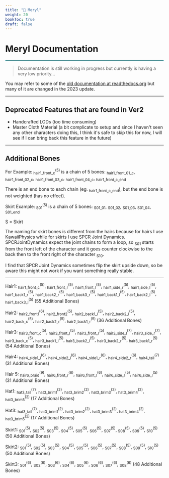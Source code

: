 ```yaml
---
title: "👸 Meryl"
weight: 20
bookToc: true
draft: false
---
```


Meryl Documentation
====================

<hr style="border: 1px solid #44c0c9;">

> Documentation is still working in progress but currently is having a very low priority...

You may refer to some of the [old documentation at readthedocs.org](https://unreal-meryl.readthedocs.io/en/latest/updates-log.html) but many of it are changed in the 2023 update.

---

Deprecated Features that are found in Ver2
-------------------------------------------

* Handcrafted LODs (too time consuming)
* Master Cloth Material (a bit complicate to setup and since I haven't seen any other characters doing this, I think it's safe to skip this for now, I will see if I can bring back this feature in the future)
  

<div class="bones">

---

Additional Bones
--------------------
For Example: <sub>hair1_front_c</sub><sup>(5)</sup> is a chain of 5 bones: <sub>hair1_front_01_c</sub>, <sub>hair1_front_02_c</sub>, <sub>hair1_front_03_c</sub>, <sub>hair1_front_04_c</sub>, <sub>hair1_front_c_end</sub>

There is an end bone to each chain (eg. <sub>hair1_front_c_end</sub>), but the end bone is not weighted (has no effect).

Skirt Example: <sub>S01</sub><sup>(5)</sup> is a chain of 5 bones: <sub>S01_01</sub>, <sub>S01_02</sub>, <sub>S01_03</sub>, <sub>S01_04</sub>, <sub>S01_end</sub>

S = Skirt

The naming for skirt bones is different from the hairs because for hairs I use KawaiiPhysics while for skirts I use SPCR Joint Dynamics. SPCRJointDynamics expect the joint chains to form a loop, so <sub>S01</sub> starts from the front left of the character and it goes counter clockwise to the back then to the front right of the character <sub>S10</sub>.

I find that SPCR Joint Dynamics sometimes flip the skirt upside down, so be aware this might not work if you want something really stable.

---

Hair1: <sub>hair1_front_c</sub><sup>(5)</sup>, 
<sub>hair1_front_r</sub><sup>(5)</sup>, 
<sub>hair1_front_l</sub><sup>(5)</sup>, 
<sub>hair1_side_r</sub><sup>(5)</sup>, 
<sub>hair1_side_l</sub><sup>(5)</sup>, 
<sub>hair1_back1_r</sub><sup>(5)</sup>, 
<sub>hair1_back2_r</sub><sup>(5)</sup>, 
<sub>hair1_back3_r</sub><sup>(5)</sup>, 
<sub>hair1_back1_l</sub><sup>(5)</sup>, 
<sub>hair1_back2_l</sub><sup>(5)</sup>, 
<sub>hair1_back3_l</sub><sup>(5)</sup>
(55 Additional Bones)

Hair2: <sub>hair2_front1</sub><sup>(6)</sup>, 
<sub>hair2_front2</sub><sup>(5)</sup>, 
<sub>hair2_back1_l</sub><sup>(5)</sup>, 
<sub>hair2_back2_l</sub><sup>(5)</sup>, 
<sub>hair2_back_c</sub><sup>(5)</sup>, 
<sub>hair2_back2_r</sub><sup>(5)</sup>, 
<sub>hair2_back1_r</sub><sup>(5)</sup>
(36 Additional Bones)

Hair3: <sub>hair3_front_c</sub><sup>(5)</sup>, 
<sub>hair3_front_l</sub><sup>(5)</sup>, 
<sub>hair3_front_r</sub><sup>(5)</sup>, 
<sub>hair3_side_l</sub><sup>(7)</sup>, 
<sub>hair3_side_r</sub><sup>(7)</sup>, 
<sub>hair3_back_c</sub><sup>(5)</sup>, 
<sub>hair3_back1_l</sub><sup>(5)</sup>, 
<sub>hair3_back2_l</sub><sup>(5)</sup>, 
<sub>hair3_back2_r</sub><sup>(5)</sup>, 
<sub>hair3_back1_r</sub><sup>(5)</sup>
(54 Additional Bones)

Hair4: <sub>hair4_side1_l</sub><sup>(6)</sup>, 
<sub>hair4_side2_l</sub><sup>(6)</sup>, 
<sub>hair4_side1_r</sub><sup>(6)</sup>, 
<sub>hair4_side2_r</sub><sup>(6)</sup>, 
<sub>hair4_tail</sub><sup>(7)</sup>
(31 Additional Bones)

Hair 5: <sub>hair6_braid</sub><sup>(9)</sup>, 
<sub>hair6_front_r</sub><sup>(6)</sup>, 
<sub>hair6_front_l</sub><sup>(6)</sup>, 
<sub>hair6_side_r</sub><sup>(5)</sup>, 
<sub>hair6_side_l</sub><sup>(5)</sup>
(31 Additional Bones)

Hat1: <sub>hat3_tail</sub><sup>(7)</sup>, 
<sub>hat3_brim1</sub><sup>(2)</sup>, 
<sub>hat3_brim2</sub><sup>(2)</sup>, 
<sub>hat3_brim3</sub><sup>(2)</sup>, 
<sub>hat3_brim4</sub><sup>(2)</sup>, 
<sub>hat3_brim5</sub><sup>(2)</sup>
(17 Additional Bones)

Hat3: <sub>hat3_tail</sub><sup>(7)</sup>, 
<sub>hat3_brim1</sub><sup>(2)</sup>, 
<sub>hat3_brim2</sub><sup>(2)</sup>, 
<sub>hat3_brim3</sub><sup>(2)</sup>, 
<sub>hat3_brim4</sub><sup>(2)</sup>, 
<sub>hat3_brim5</sub><sup>(2)</sup>
(17 Additional Bones)

Skirt1: <sub>S01</sub><sup>(5)</sup>, 
<sub>S02</sub><sup>(5)</sup>, 
<sub>S03</sub><sup>(5)</sup>, 
<sub>S04</sub><sup>(5)</sup>, 
<sub>S05</sub><sup>(5)</sup>, 
<sub>S06</sub><sup>(5)</sup>, 
<sub>S07</sub><sup>(5)</sup>, 
<sub>S08</sub><sup>(5)</sup>, 
<sub>S09</sub><sup>(5)</sup>, 
<sub>S10</sub><sup>(5)</sup>
(50 Additional Bones)

Skirt2: <sub>S01</sub><sup>(5)</sup>, 
<sub>S02</sub><sup>(5)</sup>, 
<sub>S03</sub><sup>(5)</sup>, 
<sub>S04</sub><sup>(5)</sup>, 
<sub>S05</sub><sup>(5)</sup>, 
<sub>S06</sub><sup>(5)</sup>, 
<sub>S07</sub><sup>(5)</sup>, 
<sub>S08</sub><sup>(5)</sup>, 
<sub>S09</sub><sup>(5)</sup>, 
<sub>S10</sub><sup>(5)</sup>
(50 Additional Bones)

Skirt3: <sub>S01</sub><sup>(6)</sup>, 
<sub>S02</sub><sup>(6)</sup>, 
<sub>S03</sub><sup>(6)</sup>, 
<sub>S04</sub><sup>(6)</sup>, 
<sub>S05</sub><sup>(6)</sup>, 
<sub>S06</sub><sup>(6)</sup>, 
<sub>S07</sub><sup>(6)</sup>, 
<sub>S08</sub><sup>(6)</sup>
(48 Additional Bones)
</div>